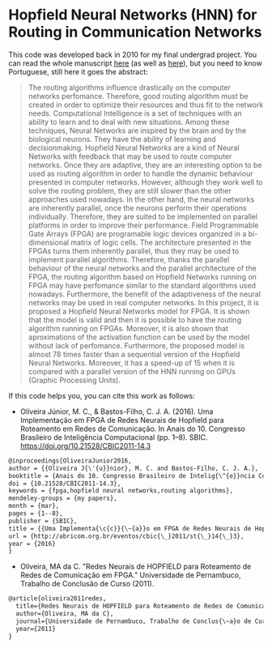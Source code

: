 # Hopfield Neural Networks (HNN) for Routing in Communication Networks

This code was developed back in 2010 for my final undergrad project. You can read the whole manuscript [here](https://www.researchgate.net/publication/311885974_Redes_Neurais_de_Hopfield_para_Roteamento_de_Redes_de_Comunicacao_em_FPGA) (as well as [here](https://www.researchgate.net/publication/303773247_Uma_Implementacao_em_FPGA_de_Redes_Neurais_de_Hopfield_para_Roteamento_em_Redes_de_Comunicacao)), but you need to know Portuguese, still here it goes the abstract:

> The routing algorithms influence drastically on the computer networks perfomance. Therefore, good routing algorithm must be created in order to optimize their resources and thus fit to the network needs. Computational Intelligence is a set of techniques with an ability to learn and to deal with new situations. Among these techniques, Neural Networks are inspired by the brain and by the biological neurons. They have the ability of learning and decisionmaking. Hopfield Neural Networks are a kind of Neural Networks with feedback that may be used to route computer networks. Once they are adaptive, they are an interesting option to be used as routing algorithm in order to handle the dynamic behaviour presented in computer networks. However, although they work well to solve the routing problem, they are still slower than the other approaches used nowadays. In the other hand, the neural networks are inherently parallel, once the neurons perform their operations individually. Therefore, they are suited to be implemented on parallel platforms in order to improve their performance. Field Programmable Gate Arrays (FPGA) are programable logic devices organized in a bi-dimensional matrix of logic cells. The architecture presented in the FPGAs turns them inherently parallel, thus they may be used to implement parallel algorithms. Therefore, thanks the parallel behaviour of the neural networks and the parallel architecture of the FPGA, the routing algorithm based on Hopfield Networks running on FPGA may have perfomance similar to the standard algorithms used nowadays. Furthermore, the benefit of the adaptiveness of the neural networks may be used in real computer networks. In this project, it is proposed a Hopfield Neural Networks model for FPGA. It is shown that the model is valid and then it is possible to have the routing algorithm running on FPGAs. Moreover, it is also shown that aproximations of the activation function can be used by the model without lack of perfomance. Furthermore, the proposed model is almost 78 times faster than a sequential version of the Hopfield Neural Networks. Moreover, it has a speed-up of 15 when it is compared with a parallel version of the HNN running on GPUs (Graphic Processing Units). 


If this code helps you, you can cite this work as follows:

* Oliveira Júnior, M. C., & Bastos-Filho, C. J. A. (2016). Uma Implementação em FPGA de Redes Neurais de Hopfield para Roteamento em Redes de Comunicação. In Anais do 10. Congresso Brasileiro de Inteligência Computacional (pp. 1–8). SBIC. https://doi.org/10.21528/CBIC2011-14.3

```tex
@inproceedings{OliveiraJunior2016,
author = {{Oliveira J{\'{u}}nior}, M. C. and Bastos-Filho, C. J. A.},
booktitle = {Anais do 10. Congresso Brasileiro de Intelig{\^{e}}ncia Computacional},
doi = {10.21528/CBIC2011-14.3},
keywords = {fpga,hopfield neural networks,routing algorithms},
mendeley-groups = {my papers},
month = {mar},
pages = {1--8},
publisher = {SBIC},
title = {{Uma Implementa{\c{c}}{\~{a}}o em FPGA de Redes Neurais de Hopfield para Roteamento em Redes de Comunica{\c{c}}{\~{a}}o}},
url = {http://abricom.org.br/eventos/cbic{\_}2011/st{\_}14{\_}3},
year = {2016}
}
```
* Oliveira, MA da C. "Redes Neurais de HOPFIELD para Roteamento de Redes de Comunicação em FPGA." Universidade de Pernambuco, Trabalho de Conclusão de Curso (2011).
```tex
@article{oliveira2011redes,
  title={Redes Neurais de HOPFIELD para Roteamento de Redes de Comunica{\c{c}}{\~a}o em FPGA},
  author={Oliveira, MA da C},
  journal={Universidade de Pernambuco, Trabalho de Conclus{\~a}o de Curso},
  year={2011}
}
```

